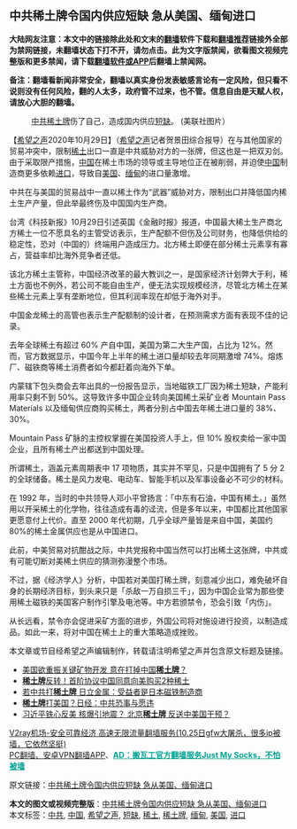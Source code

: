  <h2>中共稀土牌令国内供应短缺 急从美国、缅甸进口</h2> <p class="notice"><b>大陆网友注意：本文中的链接除此处和文末的<a href="https://github.com/bannedbook/fanqiang" >翻墙</a>软件下载和<a href="https://github.com/killgcd/justmysocks/blob/master/README.md">翻墙推荐</a>链接外全部为禁网链接，未翻墙状态下打不开，请勿点击。此为文字版禁闻，欲看图文视频完整版和更多禁闻，请下载<a href="https://github.com/bannedbook/fanqiang">翻墙软件或APP</a>后翻墙上禁闻网。</p><p>备注：翻墙看新闻非常安全，翻墙以真实身份发表敏感言论有一定风险，但只看不说则没有任何风险，翻的人太多，政府管不过来，也不管。信息自由是天赋人权，请放心大胆的翻墙。</b></p>  <div class="entry"> <figure><figcaption><a href="https://www.bannedbook.org/bnews/tag/%e4%b8%ad%e5%85%b1/" class="st_tag internal_tag" rel="tag" title="标签 中共 下的日志">中共</a><a href="https://www.bannedbook.org/bnews/tag/%E7%A8%80%E5%9C%9F%E7%89%8C/" class="st_tag internal_tag" rel="tag" title="标签 稀土牌 下的日志">稀土牌</a>伤了自己，造成国内供应<a href="https://www.bannedbook.org/bnews/tag/%E7%9F%AD%E7%BC%BA/" class="st_tag internal_tag" rel="tag" title="标签 短缺 下的日志">短缺</a>。 (美联社图片）</figcaption></figure> <p>【<span class='wp_keywordlink_affiliate'><a href="https://www.soundofhope.org" title="希望之声" target="_blank">希望之声</a></span>2020年10月29日】（<a href="https://www.bannedbook.org/bnews/tag/%e5%b8%8c%e6%9c%9b%e4%b9%8b%e5%a3%b0/" class="st_tag internal_tag" rel="tag" title="标签 希望之声 下的日志">希望之声</a>记者贺景田综合报导）在与其他国家的贸易冲突中，限制<a href="https://www.bannedbook.org/bnews/tag/%E7%A8%80%E5%9C%9F/" class="st_tag internal_tag" rel="tag" title="标签 稀土 下的日志">稀土</a>出口一直是中共威胁对方的一张牌，但这也是一把双刃剑。由于采取限产措施，<span class='wp_keywordlink_affiliate'><a href="https://www.bannedbook.org/" title="中国" target="_blank">中国</a></span>在稀土市场的领导或主导地位正在被削弱，并迫使<a href="https://www.bannedbook.org/bnews/tag/%E4%B8%AD%E5%9B%BD/" class="st_tag internal_tag" rel="tag" title="标签 中国 下的日志">中国</a>制造商更多依赖<a href="https://www.bannedbook.org/bnews/tag/%E8%BF%9B%E5%8F%A3/" class="st_tag internal_tag" rel="tag" title="标签 进口 下的日志">进口</a>，导致自<a href="https://www.bannedbook.org/bnews/tag/%e7%be%8e%e5%9b%bd/" class="st_tag internal_tag" rel="tag" title="标签 美国 下的日志">美国</a>、<a href="https://www.bannedbook.org/bnews/tag/%e7%bc%85%e7%94%b8/" class="st_tag internal_tag" rel="tag" title="标签 缅甸 下的日志">缅甸</a>的进口量激增。</p> <p>中共在与美国的贸易战中一直以稀土作为“武器”威胁对方，限制出口并降低国内稀土生产产量，但此举最终伤及中国国内生产商。</p> <p>台湾《科技新报》10月29日引述英国《金融时报》报道，中国最大稀土生产商北方稀土一位不愿具名的主管受访表示，生产配额不但伤及公司财务，也降低供给的稳定性，恐对（中国的）终端用户造成压力。北方稀土即便在部分稀土元素享有寡占，营益率却比海外竞争者还低。</p>  <p>该北方稀土主管称，中国经济改革的最大教训之一，是国家经济计划弊大于利，稀土方面也不例外，若公司不能自由生产，便无法实现规模经济，尽管北方稀土在某些稀土元素上享有垄断地位，但其利润率现在却低于海外对手。</p> <p>中国金龙稀土的高管也表示生产配额制的设计者，在预测需求方面有表现不佳的记录。</p> <p>去年全球稀土有超过 60% 产自中国，美国为第二大生产国，占比为 12%。然而，官方数据显示，中国今年上半年的稀土进口量却较去年同期激增 74%。熔炼厂、磁铁商等稀土消费者如今都赶着向海外下单。</p>  <p>内蒙辖下包头商会去年出具的一份报告显示，当地磁铁工厂因为稀土短缺，产能利用率只剩不到 50%。这导致许多中国企业转向美国稀土采矿业者 Mountain Pass Materials 以及缅甸供应商购买稀土，两者分别占中国去年稀土进口量的 38%、30%。</p> <p>Mountain Pass 矿脉的主控权掌握在美国投资人手上，但 10% 股权卖给一家中国企业，且所有稀土产出都送到中国处理。</p> <p>所谓稀土，涵盖元素周期表中 17 项物质，其实并不罕见，只是中国拥有了 5 分 2 的全球储备。稀土是风力发电、电动车、智能手机以及军事设备必不可少的材料。</p>  <p>在 1992 年，当时的中共领导人邓小平曾扬言：「中东有石油，中国有稀土。」虽然用以开采稀土的化学物，往往造成有毒的迳流，但是多年以来，中国都比其他国家更愿意付上代价。直至 2000 年代初期，几乎全球产量皆是来自中国，美国约80%的稀土金属供应也是从中国进口。</p> <p>此前，中美贸易对抗酣战之际，中共党报称中国当然可以打出稀土这张牌，中共或有可能切断对美稀土供应的猜测弥漫整个市场。</p> <p>不过，据《经济学人》分析，中国若对美国打稀土牌，刻意减少出口，难免破坏自身的长期经济目标，到头来只是「杀敌一万自损三千」，因为中国企业常为那些使用稀土磁铁的美国客户制作引擎及电池等。中方若颁禁令，恐会引致「内伤」。</p>  <p>从长远看，禁令亦会促进采矿方面的进步，外国公司将对施设进行投资，以制造成品。如此一来，将对中国在稀土上的重大策略造成挫败。</p> <p>本文章或节目经希望之声编辑制作，转载请注明希望之声并包含原文标题及链接。</p> <ul class='op-related-articles' title='相关阅读'> <li><a href='https://www.bannedbook.org/bnews/headline/20201007/1409327.html' target='_blank'>美国欲重振关键矿物开发 意在打掉中国<b>稀土牌</b>？</a></li> <li><a href='https://www.bannedbook.org/bnews/finance/20200116/1259842.html' target='_blank'><b>稀土牌</b>反转！首阶协议中国同意向美购买2种稀土</a></li> <li><a href='https://www.bannedbook.org/bnews/cnnews/20190718/1159924.html' target='_blank'>若中共打<b>稀土牌</b> 日立金属：受益者是日本磁铁制造商</a></li> <li><a href='https://www.bannedbook.org/bnews/cnnews/20190709/1155471.html' target='_blank'><b>稀土牌</b>打美国？日经：中共恐事与愿违</a></li> <li><a href='https://www.bannedbook.org/bnews/topimagenews/20190618/1145036.html' target='_blank'>习近平铁心反美 核爆引地震？ 北京<b>稀土牌</b> 反送中美国干预？</a></li> </ul> <p class="texttj"> <a href="https://www.bannedbook.org/forum23/topic22702.html" target="_blank">V2ray机场-安全可靠经济 高速无限流量翻墙服务(10.25日gfw大屠杀，很多ip被墙，它依然坚挺)</a><br/> <a href="https://github.com/bannedbook/fanqiang/wiki/%E7%A6%81%E9%97%BB%E7%BD%91%E5%AE%89%E5%8D%93%E7%BF%BB%E5%A2%99%E6%96%B0%E9%97%BBAPP" target="_blank">PC翻墙、安卓VPN翻墙APP</a>、<span onclick="window.open('https://github.com/killgcd/justmysocks/blob/master/README.md')" style="font-weight:bold;color:#00A191;cursor:pointer;text-decoration:underline;outline:none">AD：搬瓦工官方翻墙服务Just My Socks，不怕被墙</span></p><p>原文链接：<a class="src_link"  href="https://www.soundofhope.org/post/437404" target="_blank">中共稀土牌令国内供应短缺 急从美国、缅甸进口</a></p><a name='sharetosocial'></a>       <div><b>本文的图文或视频完整版</b>：<a href='https://www.bannedbook.org/bnews/comments/20201030/1422538.html'>中共稀土牌令国内供应短缺 急从美国、缅甸进口</a></div>  </div><!--END ENTRY--> <div class="postfooter"> <div>本文标签：<a href="https://www.bannedbook.org/bnews/tag/%e4%b8%ad%e5%85%b1/" rel="tag">中共</a>, <a href="https://www.bannedbook.org/bnews/tag/%E4%B8%AD%E5%9B%BD/" rel="tag">中国</a>, <a href="https://www.bannedbook.org/bnews/tag/%e5%b8%8c%e6%9c%9b%e4%b9%8b%e5%a3%b0/" rel="tag">希望之声</a>, <a href="https://www.bannedbook.org/bnews/tag/%E7%9F%AD%E7%BC%BA/" rel="tag">短缺</a>, <a href="https://www.bannedbook.org/bnews/tag/%E7%A8%80%E5%9C%9F/" rel="tag">稀土</a>, <a href="https://www.bannedbook.org/bnews/tag/%E7%A8%80%E5%9C%9F%E7%89%8C/" rel="tag">稀土牌</a>, <a href="https://www.bannedbook.org/bnews/tag/%e7%bc%85%e7%94%b8/" rel="tag">缅甸</a>, <a href="https://www.bannedbook.org/bnews/tag/%e7%be%8e%e5%9b%bd/" rel="tag">美国</a>, <a href="https://www.bannedbook.org/bnews/tag/%E8%BF%9B%E5%8F%A3/" rel="tag">进口</a></div>  </div><!--END POSTFOOTER--> 
